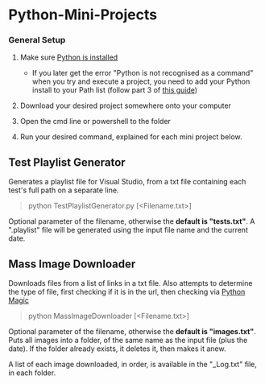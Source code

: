 # Python-Mini-Projects

### General Setup
1. Make sure [Python is installed](https://www.python.org/downloads/)
    - If you later get the error "Python is not recognised as a command" when you try and execute a project, you need to add your Python install to your Path list (follow part 3 of [this guide](https://www.wikihow.com/Use-Windows-Command-Prompt-to-Run-a-Python-File))

2. Download your desired project somewhere onto your computer
3. Open the cmd line or powershell to the folder
4. Run your desired command, explained for each mini project below.


## Test Playlist Generator
Generates a playlist file for Visual Studio, from a txt file containing each test's full path on a separate line.

> python TestPlaylistGenerator.py [<Filename.txt>]

Optional parameter of the filename, otherwise the **default is "tests.txt"**. A ".playlist" file will be generated using the input file name and the current date.

## Mass Image Downloader
Downloads files from a list of links in a txt file. Also attempts to determine the type of file, first checking if it is in the url, then checking via [Python Magic](https://github.com/ahupp/python-magic)

> python MassImageDownloader [<Filename.txt>]

Optional parameter of the filename, otherwise the **default is "images.txt"**. Puts all images into a folder, of the same name as the input file (plus the date). If the folder already exists, it deletes it, then makes it anew.

A list of each image downloaded, in order, is available in the "_Log.txt" file, in each folder.
